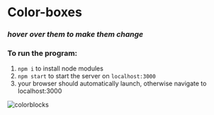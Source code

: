 # Color-boxes
### _hover over them to make them change_

### To run the program:
1. `npm i` to install node modules
2. `npm start` to start the server on `localhost:3000`
3. your browser should automatically launch, otherwise navigate to localhost:3000

![colorblocks](https://user-images.githubusercontent.com/30911386/79125727-9c461500-7d6c-11ea-80ed-8ac58601b890.gif)

